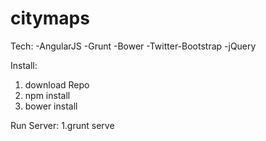 # citymaps

Tech:
-AngularJS
-Grunt
-Bower
-Twitter-Bootstrap
-jQuery

Install:

1. download Repo
2. npm install
3. bower install


Run Server:
1.grunt serve
